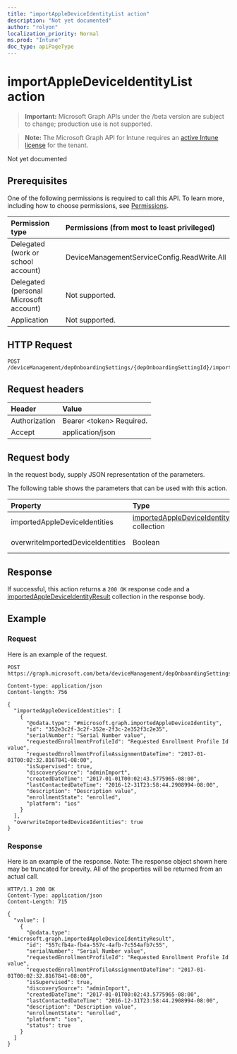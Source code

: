```yaml
---
title: "importAppleDeviceIdentityList action"
description: "Not yet documented"
author: "rolyon"
localization_priority: Normal
ms.prod: "Intune"
doc_type: apiPageType
---
```


# importAppleDeviceIdentityList action

> **Important:** Microsoft Graph APIs under the /beta version are subject to change; production use is not supported.

> **Note:** The Microsoft Graph API for Intune requires an [active Intune license](https://go.microsoft.com/fwlink/?linkid=839381) for the tenant.

Not yet documented

## Prerequisites
One of the following permissions is required to call this API. To learn more, including how to choose permissions, see [Permissions](/graph/permissions-reference).

|Permission type|Permissions (from most to least privileged)|
|:---|:---|
|Delegated (work or school account)|DeviceManagementServiceConfig.ReadWrite.All|
|Delegated (personal Microsoft account)|Not supported.|
|Application|Not supported.|

## HTTP Request
<!-- {
  "blockType": "ignored"
}
-->
``` http
POST /deviceManagement/depOnboardingSettings/{depOnboardingSettingId}/importedAppleDeviceIdentities/importAppleDeviceIdentityList
```

## Request headers
|Header|Value|
|:---|:---|
|Authorization|Bearer &lt;token&gt; Required.|
|Accept|application/json|

## Request body
In the request body, supply JSON representation of the parameters.

The following table shows the parameters that can be used with this action.

|Property|Type|Description|
|:---|:---|:---|
|importedAppleDeviceIdentities|[importedAppleDeviceIdentity](../resources/intune-enrollment-importedappledeviceidentity.md) collection|Not yet documented|
|overwriteImportedDeviceIdentities|Boolean|Not yet documented|



## Response
If successful, this action returns a `200 OK` response code and a [importedAppleDeviceIdentityResult](../resources/intune-enrollment-importedappledeviceidentityresult.md) collection in the response body.

## Example

### Request
Here is an example of the request.
``` http
POST https://graph.microsoft.com/beta/deviceManagement/depOnboardingSettings/{depOnboardingSettingId}/importedAppleDeviceIdentities/importAppleDeviceIdentityList

Content-type: application/json
Content-length: 756

{
  "importedAppleDeviceIdentities": [
    {
      "@odata.type": "#microsoft.graph.importedAppleDeviceIdentity",
      "id": "352e3c2f-3c2f-352e-2f3c-2e352f3c2e35",
      "serialNumber": "Serial Number value",
      "requestedEnrollmentProfileId": "Requested Enrollment Profile Id value",
      "requestedEnrollmentProfileAssignmentDateTime": "2017-01-01T00:02:32.8167841-08:00",
      "isSupervised": true,
      "discoverySource": "adminImport",
      "createdDateTime": "2017-01-01T00:02:43.5775965-08:00",
      "lastContactedDateTime": "2016-12-31T23:58:44.2908994-08:00",
      "description": "Description value",
      "enrollmentState": "enrolled",
      "platform": "ios"
    }
  ],
  "overwriteImportedDeviceIdentities": true
}
```

### Response
Here is an example of the response. Note: The response object shown here may be truncated for brevity. All of the properties will be returned from an actual call.
``` http
HTTP/1.1 200 OK
Content-Type: application/json
Content-Length: 715

{
  "value": [
    {
      "@odata.type": "#microsoft.graph.importedAppleDeviceIdentityResult",
      "id": "557cfb4a-fb4a-557c-4afb-7c554afb7c55",
      "serialNumber": "Serial Number value",
      "requestedEnrollmentProfileId": "Requested Enrollment Profile Id value",
      "requestedEnrollmentProfileAssignmentDateTime": "2017-01-01T00:02:32.8167841-08:00",
      "isSupervised": true,
      "discoverySource": "adminImport",
      "createdDateTime": "2017-01-01T00:02:43.5775965-08:00",
      "lastContactedDateTime": "2016-12-31T23:58:44.2908994-08:00",
      "description": "Description value",
      "enrollmentState": "enrolled",
      "platform": "ios",
      "status": true
    }
  ]
}
```




